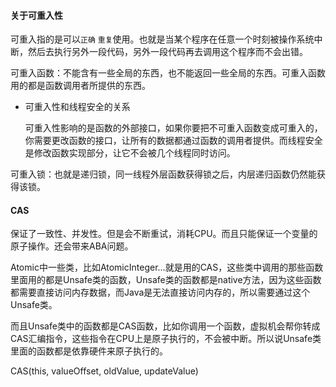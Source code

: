 #### 关于可重入性

可重入指的是可以`正确` `重复`使用。也就是当某个程序在任意一个时刻被操作系统中断，然后去执行另外一段代码，另外一段代码再去调用这个程序而不会出错。

可重入函数：不能含有一些全局的东西，也不能返回一些全局的东西。可重入函数用的都是函数调用者所提供的东西。

- 可重入性和线程安全的关系

  可重入性影响的是函数的外部接口，如果你要把不可重入函数变成可重入的，你需要更改函数的接口，让所有的数据都通过函数的调用者提供。而线程安全是修改函数实现部分，让它不会被几个线程同时访问。

可重入锁：也就是递归锁，同一线程外层函数获得锁之后，内层递归函数仍然能获得该锁。

#### CAS

保证了一致性、并发性。但是会不断重试，消耗CPU。而且只能保证一个变量的原子操作。还会带来ABA问题。

Atomic中一些类，比如AtomicInteger...就是用的CAS，这些类中调用的那些函数里面用的都是Unsafe类的函数，Unsafe类的函数都是native方法，因为这些函数都需要直接访问内存数据，而Java是无法直接访问内存的，所以需要通过这个Unsafe类。

而且Unsafe类中的函数都是CAS函数，比如你调用一个函数，虚拟机会帮你转成CAS汇编指令，这些指令在CPU上是原子执行的，不会被中断。所以说Unsafe类里面的函数都是依靠硬件来原子执行的。

CAS(this, valueOffset, oldValue, updateValue)